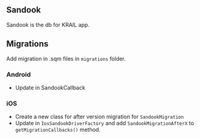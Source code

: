 ## Sandook

Sandook is the db for KRAIL app.

## Migrations

Add migration in .sqm files in `migrations` folder.

### Android

- Update in SandookCallback

### iOS

- Create a new class for after version migration for `SandookMigration`
- Update in `IosSandookDriverFactory` and add `SandookMigrationAfterX` to `getMigrationCallbacks()`
  method.
